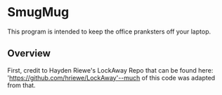# SmugMug

This program is intended to keep the office pranksters off your laptop.

## Overview

First, credit to Hayden Riewe's LockAway Repo that can be found here: 'https://github.com/hriewe/LockAway'--much of this code was adapted from that.


